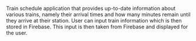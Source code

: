 Train schedule application that provides up-to-date information about various trains, namely their arrival times and how many minutes remain until they arrive at their station.  User can input train information which is then stored in Firebase.  This input is then taken from Firebase and displayed for the user.